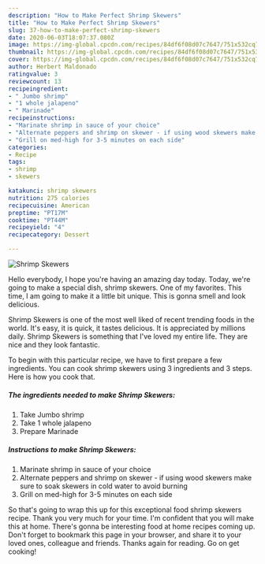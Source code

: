 ```yaml
---
description: "How to Make Perfect Shrimp Skewers"
title: "How to Make Perfect Shrimp Skewers"
slug: 37-how-to-make-perfect-shrimp-skewers
date: 2020-06-03T18:07:37.080Z
image: https://img-global.cpcdn.com/recipes/84df6f08d07c7647/751x532cq70/shrimp-skewers-recipe-main-photo.jpg
thumbnail: https://img-global.cpcdn.com/recipes/84df6f08d07c7647/751x532cq70/shrimp-skewers-recipe-main-photo.jpg
cover: https://img-global.cpcdn.com/recipes/84df6f08d07c7647/751x532cq70/shrimp-skewers-recipe-main-photo.jpg
author: Herbert Maldonado
ratingvalue: 3
reviewcount: 13
recipeingredient:
- " Jumbo shrimp"
- "1 whole jalapeno"
- " Marinade"
recipeinstructions:
- "Marinate shrimp in sauce of your choice"
- "Alternate peppers and shrimp on skewer - if using wood skewers make sure to soak skewers in cold water to avoid burning"
- "Grill on med-high for 3-5 minutes on each side"
categories:
- Recipe
tags:
- shrimp
- skewers

katakunci: shrimp skewers 
nutrition: 275 calories
recipecuisine: American
preptime: "PT17M"
cooktime: "PT44M"
recipeyield: "4"
recipecategory: Dessert

---
```



![Shrimp Skewers](https://img-global.cpcdn.com/recipes/84df6f08d07c7647/751x532cq70/shrimp-skewers-recipe-main-photo.jpg)

Hello everybody, I hope you're having an amazing day today. Today, we're going to make a special dish, shrimp skewers. One of my favorites. This time, I am going to make it a little bit unique. This is gonna smell and look delicious.

Shrimp Skewers is one of the most well liked of recent trending foods in the world. It's easy, it is quick, it tastes delicious. It is appreciated by millions daily. Shrimp Skewers is something that I've loved my entire life. They are nice and they look fantastic.




To begin with this particular recipe, we have to first prepare a few ingredients. You can cook shrimp skewers using 3 ingredients and 3 steps. Here is how you cook that.

<!--inarticleads1-->

##### The ingredients needed to make Shrimp Skewers:

1. Take  Jumbo shrimp
1. Take 1 whole jalapeno
1. Prepare  Marinade




<!--inarticleads2-->

##### Instructions to make Shrimp Skewers:

1. Marinate shrimp in sauce of your choice
1. Alternate peppers and shrimp on skewer - if using wood skewers make sure to soak skewers in cold water to avoid burning
1. Grill on med-high for 3-5 minutes on each side




So that's going to wrap this up for this exceptional food shrimp skewers recipe. Thank you very much for your time. I'm confident that you will make this at home. There's gonna be interesting food at home recipes coming up. Don't forget to bookmark this page in your browser, and share it to your loved ones, colleague and friends. Thanks again for reading. Go on get cooking!

